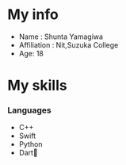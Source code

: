 # My info
- Name : Shunta Yamagiwa
- Affiliation : Nit,Suzuka College
- Age: 18

# My skills
### Languages
- C++
- Swift
- Python
- Dart🔰


